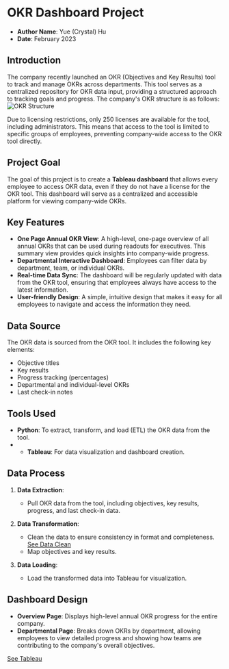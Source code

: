 # OKR Dashboard Project

- **Author Name**: Yue (Crystal) Hu
- **Date**: February 2023
 
## Introduction
The company recently launched an OKR (Objectives and Key Results) tool to track and manage OKRs across departments. This tool serves as a centralized repository for OKR data input, providing a structured approach to tracking goals and progress. The company's OKR structure is as follows:  
![OKR Structure](https://github.com/crystalhy007/OKR_data_clean/blob/master/Pic/OKR_structure.png)

Due to licensing restrictions, only 250 licenses are available for the tool, including administrators. This means that access to the tool is limited to specific groups of employees, preventing company-wide access to the OKR tool directly.

## Project Goal
The goal of this project is to create a **Tableau dashboard** that allows every employee to access OKR data, even if they do not have a license for the OKR tool. This dashboard will serve as a centralized and accessible platform for viewing company-wide OKRs.

## Key Features
- **One Page Annual OKR View**: A high-level, one-page overview of all annual OKRs that can be used during readouts for executives. This summary view provides quick insights into company-wide progress.
- **Departmental Interactive Dashboard**: Employees can filter data by department, team, or individual OKRs.
- **Real-time Data Sync**: The dashboard will be regularly updated with data from the OKR tool, ensuring that employees always have access to the latest information.
- **User-friendly Design**: A simple, intuitive design that makes it easy for all employees to navigate and access the information they need.

## Data Source
The OKR data is sourced from the OKR tool. It includes the following key elements:
- Objective titles
- Key results
- Progress tracking (percentages)
- Departmental and individual-level OKRs
- Last check-in notes

## Tools Used
- **Python**: To extract, transform, and load (ETL) the OKR data from the tool.
- - **Tableau**: For data visualization and dashboard creation.

## Data Process
1. **Data Extraction**:
   - Pull OKR data from the tool, including objectives, key results, progress, and last check-in data.
   
2. **Data Transformation**:
   - Clean the data to ensure consistency in format and completeness. [See Data Clean](https://github.com/crystalhy007/OKR_data_clean/blob/master/OKR_Data_Clean.ipynb)
   - Map objectives and key results.

3. **Data Loading**:
   - Load the transformed data into Tableau for visualization.

## Dashboard Design
- **Overview Page**: Displays high-level annual OKR progress for the entire company.
- **Departmental Page**: Breaks down OKRs by department, allowing employees to view detailed progress and showing how teams are contributing to the company's overall objectives.

[See Tableau](https://public.tableau.com/app/profile/yue.hu7240/viz/OKRDashboard21/2023AnnualOverview#1)

